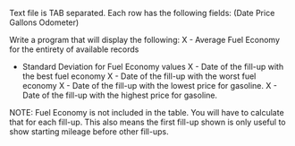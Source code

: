 
Text file is TAB separated.
Each row has the following fields:
	(Date	Price	Gallons	Odometer)


Write a program that will display the following:
X - Average Fuel Economy for the entirety of available records
  - Standard Deviation for Fuel Economy values
X - Date of the fill-up with the best fuel economy
X - Date of the fill-up with the worst fuel economy
X - Date of the fill-up with the lowest price for gasoline.
X - Date of the fill-up with the highest price for gasoline.

NOTE:  Fuel Economy is not included in the table.
You will have to calculate that for each fill-up.
This also means the first fill-up shown is only useful to show 
starting mileage before other fill-ups.



